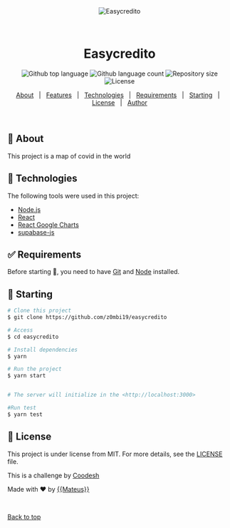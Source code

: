 <div align="center" id="top"> 
  <img src="./.github/app.gif" alt="Easycredito" />

  &#xa0;

  <!-- <a href="https://easycredito.netlify.app">Demo</a> -->
</div>

<h1 align="center">Easycredito</h1>

<p align="center">
  <img alt="Github top language" src="https://img.shields.io/github/languages/top/z0mbi19/easycredito?color=56BEB8">

  <img alt="Github language count" src="https://img.shields.io/github/languages/count/z0mbi19/easycredito?color=56BEB8">

  <img alt="Repository size" src="https://img.shields.io/github/repo-size/z0mbi19/easycredito?color=56BEB8">

  <img alt="License" src="https://img.shields.io/github/license/z0mbi19/easycredito?color=56BEB8">

  <!-- <img alt="Github issues" src="https://img.shields.io/github/issues/z0mbi19/easycredito?color=56BEB8" /> -->

  <!-- <img alt="Github forks" src="https://img.shields.io/github/forks/z0mbi19/easycredito?color=56BEB8" /> -->

  <!-- <img alt="Github stars" src="https://img.shields.io/github/stars/z0mbi19/easycredito?color=56BEB8" /> -->
</p>

<!-- Status -->

<!-- <h4 align="center"> 
	🚧  Easycredito 🚀 Under construction...  🚧
</h4> 

<hr> -->

<p align="center">
  <a href="#dart-about">About</a> &#xa0; | &#xa0; 
  <a href="#sparkles-features">Features</a> &#xa0; | &#xa0;
  <a href="#rocket-technologies">Technologies</a> &#xa0; | &#xa0;
  <a href="#white_check_mark-requirements">Requirements</a> &#xa0; | &#xa0;
  <a href="#checkered_flag-starting">Starting</a> &#xa0; | &#xa0;
  <a href="#memo-license">License</a> &#xa0; | &#xa0;
  <a href="https://github.com/z0mbi19" target="_blank">Author</a>
</p>

<br>

## :dart: About ##

This project is a map of covid in the world

## :rocket: Technologies ##

The following tools were used in this project:

- [Node.js](https://nodejs.org/en/)
- [React](https://pt-br.reactjs.org/)
- [React Google Charts](https://www.react-google-charts.com/)
- [supabase-js](https://github.com/supabase/supabase-js)
## :white_check_mark: Requirements ##

Before starting :checkered_flag:, you need to have [Git](https://git-scm.com) and [Node](https://nodejs.org/en/) installed.

## :checkered_flag: Starting ##

```bash
# Clone this project
$ git clone https://github.com/z0mbi19/easycredito

# Access
$ cd easycredito

# Install dependencies
$ yarn

# Run the project
$ yarn start


# The server will initialize in the <http://localhost:3000>

#Run test
$ yarn test
```

## :memo: License ##

This project is under license from MIT. For more details, see the [LICENSE](LICENSE.md) file.

This is a challenge by <a href="https://coodesh.com/" >Coodesh</a> 

Made with :heart: by <a href="https://github.com/z0mbi19" target="_blank">{{Mateus}}</a>

&#xa0;

<a href="#top">Back to top</a>
